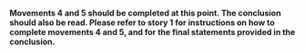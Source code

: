 **Movements 4 and 5 should be completed at this point. The conclusion should also be read. Please refer to story 1 for instructions on how to complete movements 4 and 5, and for the final statements provided in the conclusion.**
